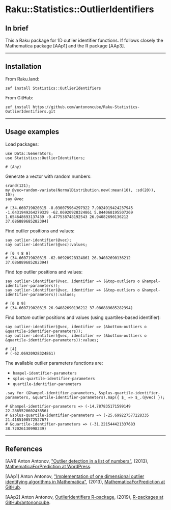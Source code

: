 # Raku::Statistics::OutlierIdentifiers

## In brief

This a Raku package for 1D outlier identifier functions. 
If follows closely the Mathematica package [AAp1] and the R package [AAp3].

------

## Installation 

From Raku.land:

```shell
zef install Statistics::OutlierIdentifiers
```

From GitHub:

```shell
zef install https://github.com/antononcube/Raku-Statistics-OutlierIdentifiers.git
```

------

## Usage examples

Load packages:

```perl6
use Data::Generators;
use Statistics::OutlierIdentifiers;
```
```
# (Any)
```

Generate a vector with random numbers:

```perl6
srand(121);
my @vec=random-variate(NormalDistribution.new(:mean(10), :sd(20)), 10);
say @vec
```
```
# [34.660719020315 -8.030075964297922 7.9024919424237945 -1.6431949264279329 -62.06920928324861 5.844068195507269 1.654648693137439 -9.477538748192543 26.94082690136212 37.086889685282394]
```

Find outlier positions and values:

```perl6
say outlier-identifier(@vec);
say outlier-identifier(@vec):values;
```
```
# [0 4 8 9]
# (34.660719020315 -62.06920928324861 26.94082690136212 37.086889685282394)
```

Find *top* outlier positions and values:

```perl6
say outlier-identifier(@vec, identifier => (&top-outliers o &hampel-identifier-parameters));
say outlier-identifier(@vec, identifier => (&top-outliers o &hampel-identifier-parameters)):values;
```
```
# [0 8 9]
# (34.660719020315 26.94082690136212 37.086889685282394)
```

Find *bottom* outlier positions and values (using quartiles-based identifier):

```perl6
say outlier-identifier(@vec, identifier => (&bottom-outliers o &quartile-identifier-parameters));
say outlier-identifier(@vec, identifier => (&bottom-outliers o &quartile-identifier-parameters)):values;
```
```
# [4]
# (-62.06920928324861)
```

The available outlier parameters functions are:

- `hampel-identifier-parameters`
- `splus-quartile-identifier-parameters`
- `quartile-identifier-parameters`

```perl6
.say for (&hampel-identifier-parameters, &splus-quartile-identifier-parameters, &quartile-identifier-parameters).map({ $_ => $_.(@vec) });
```
```
# &hampel-identifier-parameters => (-14.787835171599149 22.286552060243856)
# &splus-quartile-identifier-parameters => (-25.699227577228335 21.418510057252767)
# &quartile-identifier-parameters => (-31.221544421337683 38.72026130998239)
```

------

## References 

[AA1] Anton Antonov,
["Outlier detection in a list of numbers"](https://mathematicaforprediction.wordpress.com/2013/10/16/outlier-detection-in-a-list-of-numbers/),
(2013),
[MathematicaForPrediction at WordPress](https://mathematicaforprediction.wordpress.com).


[AAp1] Anton Antonov,
["Implementation of one dimensional outlier identifying algorithms in Mathematica"](https://github.com/antononcube/MathematicaForPrediction/blob/master/OutlierIdentifiers.m),
(2013),
[MathematicaForPrediction at GitHub](https://github.com/antononcube/MathematicaForPrediction).

[AAp2] Anton Antonov,
[OutlierIdentifiers R-package](https://github.com/antononcube/R-packages/tree/master/OutlierIdentifiers),
(2019),
[R-packages at GitHub/antononcube](https://github.com/antononcube/R-packages).

